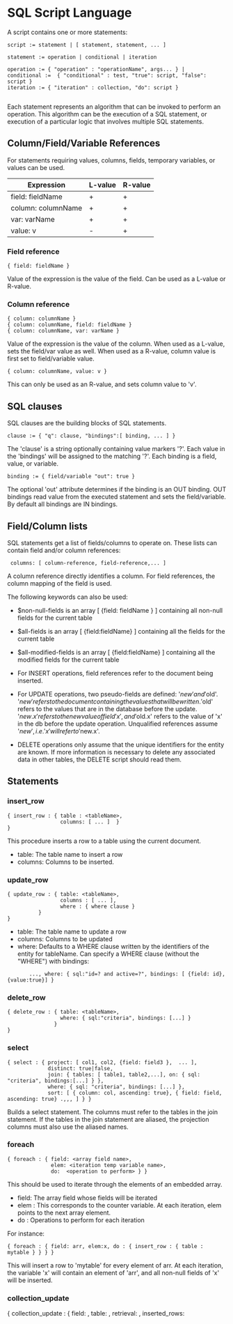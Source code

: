 # SQL Script Language

A script contains one or more statements:
```
script := statement | [ statement, statement, ... ]
```


```
statement := operation | conditional | iteration 
```

```
operation := { "operation" : "operationName", args... } |
conditional :=  { "conditional" : test, "true": script, "false": script }
iteration := { "iteration" : collection, "do": script }
               
```

Each statement represents an algorithm that can be invoked to perform
an operation. This algorithm can be the execution of a SQL statement,
or execution of a particular logic that involves multiple SQL
statements. 


## Column/Field/Variable References

For statements requiring values, columns, fields, temporary variables, or values can be used.

|Expression|L-value|R-value|
|-|-|-|
|field: fieldName|+|+|
|column: columnName|+|+|
|var: varName|+|+|
|value: v|-|+|


### Field reference
```
{ field: fieldName }
```
Value of the expression is the value of the field. Can be used as a L-value or R-value.

### Column reference
```
{ column: columnName }
{ column: columnName, field: fieldName }
{ column: columnName, var: varName }
```
Value of the expression is the value of the column. When used as a L-value, sets the field/var value as well. When used as a R-value, column value is first set to field/variable value.

```
{ column: columnName, value: v }
```
This can only be used as an R-value, and sets column value to 'v'.

## SQL clauses
SQL clauses are the building blocks of SQL statements.
```
clause := { "q": clause, "bindings":[ binding, ... ] }
```
The 'clause' is a string optionally containing value markers '?'. Each value in the 'bindings' will be assigned to the matching '?'. Each binding is a field, value, or variable.

```
binding := { field/variable "out": true }
```
The optional 'out' attribute determines if the binding is an OUT binding. OUT bindings read value from the executed statement and sets the field/variable. By default all bindings are IN bindings.

## Field/Column lists
SQL statements get a list of fields/columns to operate on. These lists can contain field and/or column references:
```
 columns: [ column-reference, field-reference,... ]
```
A column reference directly identifies a column. For field references, the column mapping of the field is used.

The following keywords can also be used:

* $non-null-fields is an array [ {field: fieldName } ] containing all non-null fields for the current table
* $all-fields is an array [ {field:fieldName} ] containing all the fields for the current table
* $all-modified-fields is an array [ {field:fieldName} ] containing all the modified fields for the current table

* For INSERT operations, field references refer to the document being inserted.
* For UPDATE operations, two pseudo-fields are defined: '$new' and '$old'. '$new' refers to the document containing the values that will be written. '$old' refers to the values that are in the database before the update. '$new.x' refers to the new value of field 'x', and '$old.x' refers to the value of 'x' in the db before the update operation. Unqualified references assume '$new', i.e. 'x' will refer to '$new.x'.
* DELETE operations only assume that the unique identifiers for the entity are known. If more information is necessary to delete any associated data in other tables, the DELETE script should read them.

## Statements

### insert_row

```
{ insert_row : { table : <tableName>,
                 columns: [ ... ]  }
}
```

This procedure inserts a row to a table using the current document.
  - table: The table name to insert a row
  - columns: Columns to be inserted. 

### update_row

```
{ update_row : { table: <tableName>,
                 columns : [ ... ],
                 where : { where clause } 
          }
}
```
  - table: The table name to update a row
  - columns: Columns to be updated
  - where: Defaults to a WHERE clause written by the identifiers of the entity for tableName. 
    Can specify a WHERE clause (without the "WHERE") with bindings:
```
       ..., where: { sql:"id=? and active=?", bindings: [ {field: id}, {value:true}] } 
```


### delete_row

```
{ delete_row : { table: <tableName>,
                 where: { sql:"criteria", bindings: [...] } 
               } 
}
```

### select

```
{ select : { project: [ col1, col2, {field: field3 },  ... ],
             distinct: true|false,
             join: { tables: [ table1, table2,...], on: { sql: "criteria", bindings:[...] } },
             where: { sql: "criteria", bindings: [...] },
             sort: [ { column: col, ascending: true}, { field: field, ascending: true} .,,, ] } }
```

Builds a select statement. The columns must refer to the tables in the
join statement. If the tables in the join statement are aliased, the
projection columns must also use the aliased names.

### foreach

```
{ foreach : { field: <array field name>,
              elem: <iteration temp variable name>,
              do:  <operation to perform> } }
```

This should be used to iterate through the elements of an embedded array.

  - field: The array field whose fields will be iterated
  - elem : This corresponds to the counter variable. At each iteration, elem points to the next array element.
  - do : Operations to perform for each iteration

For instance:
```
{ foreach : { field: arr, elem:x, do : { insert_row : { table : mytable } } } }
```

This will insert a row to 'mytable' for every element of arr. At each iteration, the variable 'x' 
will contain an element of 'arr', and all non-null fields of 'x' will be inserted.



### collection_update

{ collection_update : { field: <collectionField>,
                        table: <tableName>,
                        retrieval: <sql script that retrieves the collection>,
                        inserted_rows: <Script that will be called for each inserted row>,
                        updated_rows: <Script that will be called for each updated row>,
                        deleted_rows: <Script that will be called for each deleted row>
                        } 
}
```

This does the following:
  - Using 'retrieval' criteria,  retrieves a collection of rows from table 'tableName'
  - Computes a list of inserted rows, updated rows, and deleted rows by comparing the 
    loaded collection and 'collectionField'
  - inserts/updates/deletes rows using the scripts


### resultset
Assigns the resultset of a query to a variable.
```
{ resultset: { name: variableName, value: query } }
```
Runs the `query`, and assigns the result set of the query to `variableName`. That variable name then can be used in `if` or `foreach` statements.

### conditionals

```
{ "conditional" : { "test": { testScript }, "then":[...], "else":[...] } }
```
For instance:
```
{ "conditional": { "test": { "empty":"var" }, "then": thenScript, "else": elseScript } }
```
If 'var' is empty, runs 'then' script, otherwise 'else' script. 'var' can be a resultset or an array field.


### SQL

```
{ sql: { sql: query, bindings: [ bindings...], resultbindings: [ resultbindings,...] } }
```

Executes a SQL statement. `bindings` are IN or OUT parameters to the
SQL statement. `resultbindings` are bindings to the columns of the
result set of the operation, if it has a result set. Order of bindings
and resultbindings are important, bindings order has to match the
markers '?' and resultbindings order has to match the columns.
